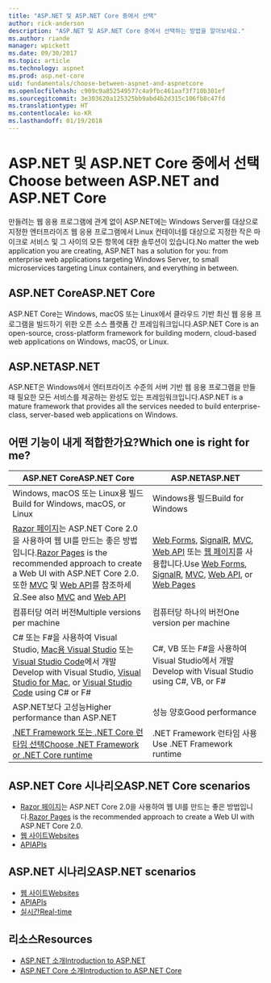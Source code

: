 ```yaml
---
title: "ASP.NET 및 ASP.NET Core 중에서 선택"
author: rick-anderson
description: "ASP.NET 및 ASP.NET Core 중에서 선택하는 방법을 알아보세요."
ms.author: riande
manager: wpickett
ms.date: 09/30/2017
ms.topic: article
ms.technology: aspnet
ms.prod: asp.net-core
uid: fundamentals/choose-between-aspnet-and-aspnetcore
ms.openlocfilehash: c909c9a852549577c4a9fbc461aaf3f710b301ef
ms.sourcegitcommit: 3e303620a125325bb9abd4b2d315c106fb8c47fd
ms.translationtype: HT
ms.contentlocale: ko-KR
ms.lasthandoff: 01/19/2018
---
```

# <a name="choose-between-aspnet-and-aspnet-core"></a><span data-ttu-id="3f7a3-103">ASP.NET 및 ASP.NET Core 중에서 선택</span><span class="sxs-lookup"><span data-stu-id="3f7a3-103">Choose between ASP.NET and ASP.NET Core</span></span> 

<span data-ttu-id="3f7a3-104">만들려는 웹 응용 프로그램에 관계 없이 ASP.NET에는 Windows Server를 대상으로 지정한 엔터프라이즈 웹 응용 프로그램에서 Linux 컨테이너를 대상으로 지정한 작은 마이크로 서비스 및 그 사이의 모든 항목에 대한 솔루션이 있습니다.</span><span class="sxs-lookup"><span data-stu-id="3f7a3-104">No matter the web application you are creating, ASP.NET has a solution for you: from enterprise web applications targeting Windows Server, to small microservices targeting Linux containers, and everything in between.</span></span>

## <a name="aspnet-core"></a><span data-ttu-id="3f7a3-105">ASP.NET Core</span><span class="sxs-lookup"><span data-stu-id="3f7a3-105">ASP.NET Core</span></span>

<span data-ttu-id="3f7a3-106">ASP.NET Core는 Windows, macOS 또는 Linux에서 클라우드 기반 최신 웹 응용 프로그램을 빌드하기 위한 오픈 소스 플랫폼 간 프레임워크입니다.</span><span class="sxs-lookup"><span data-stu-id="3f7a3-106">ASP.NET Core is an open-source, cross-platform framework for building modern, cloud-based web applications on Windows, macOS, or Linux.</span></span>

## <a name="aspnet"></a><span data-ttu-id="3f7a3-107">ASP.NET</span><span class="sxs-lookup"><span data-stu-id="3f7a3-107">ASP.NET</span></span>

<span data-ttu-id="3f7a3-108">ASP.NET은 Windows에서 엔터프라이즈 수준의 서버 기반 웹 응용 프로그램을 만들 때 필요한 모든 서비스를 제공하는 완성도 있는 프레임워크입니다.</span><span class="sxs-lookup"><span data-stu-id="3f7a3-108">ASP.NET is a mature framework that provides all the services needed to build enterprise-class, server-based web applications on Windows.</span></span>

## <a name="which-one-is-right-for-me"></a><span data-ttu-id="3f7a3-109">어떤 기능이 내게 적합한가요?</span><span class="sxs-lookup"><span data-stu-id="3f7a3-109">Which one is right for me?</span></span>

| <span data-ttu-id="3f7a3-110">ASP.NET Core</span><span class="sxs-lookup"><span data-stu-id="3f7a3-110">ASP.NET Core</span></span> | <span data-ttu-id="3f7a3-111">ASP.NET</span><span class="sxs-lookup"><span data-stu-id="3f7a3-111">ASP.NET</span></span> |
|---|---|
|<span data-ttu-id="3f7a3-112">Windows, macOS 또는 Linux용 빌드</span><span class="sxs-lookup"><span data-stu-id="3f7a3-112">Build for Windows, macOS, or Linux</span></span>|<span data-ttu-id="3f7a3-113">Windows용 빌드</span><span class="sxs-lookup"><span data-stu-id="3f7a3-113">Build for Windows</span></span>|
|<span data-ttu-id="3f7a3-114">[Razor 페이지](xref:mvc/razor-pages/index)는 ASP.NET Core 2.0을 사용하여 웹 UI를 만드는 좋은 방법입니다.</span><span class="sxs-lookup"><span data-stu-id="3f7a3-114">[Razor Pages](xref:mvc/razor-pages/index) is the recommended approach to create a Web UI with ASP.NET Core 2.0.</span></span> <span data-ttu-id="3f7a3-115">또한 [MVC](xref:mvc/overview) 및 [Web API](xref:tutorials/first-web-api)를 참조하세요.</span><span class="sxs-lookup"><span data-stu-id="3f7a3-115">See also [MVC](xref:mvc/overview) and [Web API](xref:tutorials/first-web-api)</span></span>|<span data-ttu-id="3f7a3-116">[Web Forms](https://docs.microsoft.com/aspnet/web-forms), [SignalR](https://docs.microsoft.com/aspnet/signalr), [MVC](https://docs.microsoft.com/aspnet/mvc), [Web API](https://docs.microsoft.com/aspnet/web-api/) 또는 [웹 페이지](https://docs.microsoft.com/aspnet/web-pages)를 사용합니다.</span><span class="sxs-lookup"><span data-stu-id="3f7a3-116">Use [Web Forms](https://docs.microsoft.com/aspnet/web-forms), [SignalR](https://docs.microsoft.com/aspnet/signalr), [MVC](https://docs.microsoft.com/aspnet/mvc), [Web API](https://docs.microsoft.com/aspnet/web-api/), or [Web Pages](https://docs.microsoft.com/aspnet/web-pages)</span></span>|
|<span data-ttu-id="3f7a3-117">컴퓨터당 여러 버전</span><span class="sxs-lookup"><span data-stu-id="3f7a3-117">Multiple versions per machine</span></span>|<span data-ttu-id="3f7a3-118">컴퓨터당 하나의 버전</span><span class="sxs-lookup"><span data-stu-id="3f7a3-118">One version per machine</span></span>|
|<span data-ttu-id="3f7a3-119">C# 또는 F#을 사용하여 Visual Studio, [Mac용 Visual Studio](https://www.visualstudio.com/vs/visual-studio-mac/) 또는 [Visual Studio Code](https://code.visualstudio.com/)에서 개발</span><span class="sxs-lookup"><span data-stu-id="3f7a3-119">Develop with Visual Studio, [Visual Studio for Mac](https://www.visualstudio.com/vs/visual-studio-mac/), or [Visual Studio Code](https://code.visualstudio.com/) using C# or F#</span></span>|<span data-ttu-id="3f7a3-120">C#, VB 또는 F#을 사용하여 Visual Studio에서 개발</span><span class="sxs-lookup"><span data-stu-id="3f7a3-120">Develop with Visual Studio using C#, VB, or F#</span></span>|
|<span data-ttu-id="3f7a3-121">ASP.NET보다 고성능</span><span class="sxs-lookup"><span data-stu-id="3f7a3-121">Higher performance than ASP.NET</span></span>|<span data-ttu-id="3f7a3-122">성능 양호</span><span class="sxs-lookup"><span data-stu-id="3f7a3-122">Good performance</span></span>|
|[<span data-ttu-id="3f7a3-123">.NET Framework 또는 .NET Core 런타임 선택</span><span class="sxs-lookup"><span data-stu-id="3f7a3-123">Choose .NET Framework or .NET Core runtime</span></span>](https://docs.microsoft.com/dotnet/articles/standard/choosing-core-framework-server)|<span data-ttu-id="3f7a3-124">.NET Framework 런타임 사용</span><span class="sxs-lookup"><span data-stu-id="3f7a3-124">Use .NET Framework runtime</span></span>|

## <a name="aspnet-core-scenarios"></a><span data-ttu-id="3f7a3-125">ASP.NET Core 시나리오</span><span class="sxs-lookup"><span data-stu-id="3f7a3-125">ASP.NET Core scenarios</span></span>

<!-- update link to Razor Pages mvc movie series when done -->
* <span data-ttu-id="3f7a3-126">[Razor 페이지](xref:mvc/razor-pages/index)는 ASP.NET Core 2.0을 사용하여 웹 UI를 만드는 좋은 방법입니다.</span><span class="sxs-lookup"><span data-stu-id="3f7a3-126">[Razor Pages](xref:mvc/razor-pages/index) is the recommended approach to create a Web UI with ASP.NET Core 2.0.</span></span>
* [<span data-ttu-id="3f7a3-127">웹 사이트</span><span class="sxs-lookup"><span data-stu-id="3f7a3-127">Websites</span></span>](xref:tutorials/first-mvc-app/index)
* [<span data-ttu-id="3f7a3-128">API</span><span class="sxs-lookup"><span data-stu-id="3f7a3-128">APIs</span></span>](xref:tutorials/first-web-api)

## <a name="aspnet-scenarios"></a><span data-ttu-id="3f7a3-129">ASP.NET 시나리오</span><span class="sxs-lookup"><span data-stu-id="3f7a3-129">ASP.NET scenarios</span></span>

* [<span data-ttu-id="3f7a3-130">웹 사이트</span><span class="sxs-lookup"><span data-stu-id="3f7a3-130">Websites</span></span>](https://docs.microsoft.com/aspnet/mvc)
* [<span data-ttu-id="3f7a3-131">API</span><span class="sxs-lookup"><span data-stu-id="3f7a3-131">APIs</span></span>](https://docs.microsoft.com/aspnet/web-api)
* [<span data-ttu-id="3f7a3-132">실시간</span><span class="sxs-lookup"><span data-stu-id="3f7a3-132">Real-time</span></span>](https://docs.microsoft.com/aspnet/signalr)

## <a name="resources"></a><span data-ttu-id="3f7a3-133">리소스</span><span class="sxs-lookup"><span data-stu-id="3f7a3-133">Resources</span></span>

* [<span data-ttu-id="3f7a3-134">ASP.NET 소개</span><span class="sxs-lookup"><span data-stu-id="3f7a3-134">Introduction to ASP.NET</span></span>](https://docs.microsoft.com/aspnet/overview)
* [<span data-ttu-id="3f7a3-135">ASP.NET Core 소개</span><span class="sxs-lookup"><span data-stu-id="3f7a3-135">Introduction to ASP.NET Core</span></span>](xref:index)
